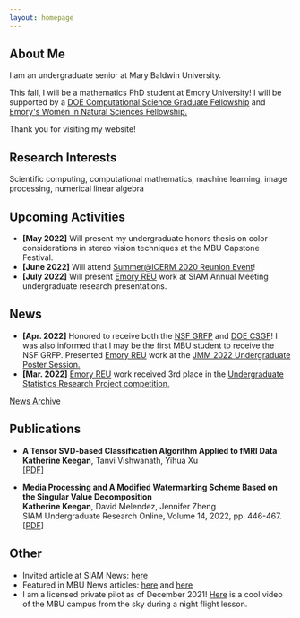 ```yaml
---
layout: homepage
---
```


## About Me

I am an undergraduate senior at Mary Baldwin University.

This fall, I will be a mathematics PhD student at Emory University! I will be supported by a [DOE Computational Science Graduate Fellowship](https://www.krellinst.org/csgf/) and [Emory's Women in Natural Sciences Fellowship.](https://www.gs.emory.edu/admissions/finance_overview.html#:~:text=The%20Women%20in%20Natural%20Sciences,have%20demonstrated%20outstanding%20academic%20achievement.)

Thank you for visiting my website!

## Research Interests

Scientific computing, computational mathematics, machine learning, image processing, numerical linear algebra


## Upcoming Activities

- **[May 2022]**  Will present my undergraduate honors thesis on color considerations in stereo vision techniques at the MBU Capstone Festival.
- **[June 2022]**  Will attend [Summer@ICERM 2020 Reunion Event](https://www.google.com/search?q=icerm+2020+reunion&oq=icerm+2020+reunion&aqs=chrome..69i57j69i61.1755j0j1&sourceid=chrome&ie=UTF-8)!
- **[July 2022]** Will present [Emory REU](http://www.mathcs.emory.edu/site/scicomp/REURET/) work at SIAM Annual Meeting undergraduate research presentations.

## News

- **[Apr. 2022]** Honored to receive both the [NSF GRFP](https://www.research.gov/grfp/AwardeeList.do?method=loadAwardeeList) and [DOE CSGF](https://www.krellinst.org/csgf/)! I was also informed that I may be the first MBU student to receive the NSF GRFP. Presented [Emory REU](http://www.mathcs.emory.edu/site/scicomp/REURET/) work at the [JMM 2022 Undergraduate Poster Session.](https://meetings.ams.org/math/jmm2022/meetingapp.cgi/Paper/8333)
- **[Mar. 2022]** [Emory REU](http://www.mathcs.emory.edu/site/scicomp/REURET/) work received 3rd place in the [Undergraduate Statistics Research Project competition.](https://www.causeweb.org/usproc/usresp/2021/fall/winners)

[News Archive](news.md)


## Publications

- **A Tensor SVD-based Classification Algorithm Applied to fMRI Data**
  <br>
  **Katherine Keegan**, Tanvi Vishwanath, Yihua Xu
  <br>
  [[PDF](https://arxiv.org/abs/2111.00587)] 

- **Media Processing and A Modified Watermarking Scheme Based on the Singular Value Decomposition**
  <br>
  **Katherine Keegan**, David Melendez, Jennifer Zheng
  <br>
  SIAM Undergraduate Research Online, Volume 14, 2022, pp. 446-467.
  <br>
  [[PDF](https://www.siam.org/Portals/0/Documents/S141166PDF.pdf?ver=2021-09-23-070730-093)] 
  
## Other

- Invited article at SIAM News: [here](https://sinews.siam.org/Details-Page/a-modified-watermarking-scheme-based-on-the-singular-value-decomposition)
- Featured in MBU News articles: [here](https://marybaldwin.edu/news/2021/12/17/program-for-the-exceptionally-gifted-standout-katie-keegan-22-wins-national-attention/) and [here](https://marybaldwin.edu/news/2022/04/29/senior-wins-prestigious-doctoral-research-fellowship/)
- I am a licensed private pilot as of December 2021! [Here](https://youtu.be/YhEA6PkSirU) is a cool video of the MBU campus from the sky during a night flight lesson. 

